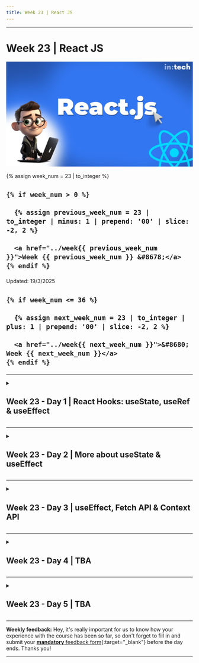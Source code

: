 ```yaml
---
title: Week 23 | React JS
---
```


<hr class="mb-0">

<h1 id="{{ Week 23-React JS | slugify }}">
  <span class="week-prefix">Week 23 |</span> React JS
</h1>

<img src="assets/React.js.jpg" />

<div class="week-controls">

  {% assign week_num = 23 | to_integer %}

  <h2 class="week-controls__previous_week">

    {% if week_num > 0 %}

      {% assign previous_week_num = 23 | to_integer | minus: 1 | prepend: '00' | slice: -2, 2 %}

      <a href="../week{{ previous_week_num }}">Week {{ previous_week_num }} &#8678;</a>
    {% endif %}

  </h2>

  <span>Updated: 19/3/2025</span>

  <h2 class="week-controls__next_week">

    {% if week_num <= 36 %}

      {% assign next_week_num = 23 | to_integer | plus: 1 | prepend: '00' | slice: -2, 2 %}

      <a href="../week{{ next_week_num }}">&#8680; Week {{ next_week_num }}</a>
    {% endif %}

  </h2>

</div>

---

<!-- Week 23 - Day 1 | React Hooks: useState, useRef & useEffect -->
<details markdown="1">
  <summary>
    <h2>
      <span class="summary-day">Week 23 - Day 1</span> | React Hooks: useState, useRef & useEffect</h2>
  </summary>

### Schedule

  - **Watch the lectures**
  - **Study the suggested material**
  - **Practice on the topics and share your questions**

### Study Plan

  Your instructor will share the video lectures with you. Here are the topics covered:

  - **Part 1:** useState Hook
  - **Part 2:** useRef & useEffect Hooks

  You can find the lecture code [here](https://github.com/in-tech-gration/WDX-180/tree/main/curriculum/week23/assets/day01/code){:target="_blank"}

  Remember, the code is a React app created using [vite](https://vite.dev/guide/#scaffolding-your-first-vite-project){:target="_blank"}.

  **Tips:**  
    - Temporarily disable ESLint: just at a comment at the top of the file: `/* eslint-disable */`  

  **References & Resources:**

  - **Hooks**  
    - [**React Hooks Lifecycle**](https://wavez.github.io/react-hooks-lifecycle/){:target="_blank"}  
      - [**Another view of the Component lifecycle**](https://github.com/in-tech-gration/WDX-180/blob/main/curriculum/week23/assets/day01/diagrams/ReactHooksLifecycle.png){:target="_blank"}  
    - **A family of built-in functions in React that:**  
      - **are prefixed with “use”: useState, useRef, useEffect**  
      - **should ONLY be used inside Component functions**  
      - **should NOT be conditionally executed**  
  - **JavaScript:**  
    - **Highly recommended: [https://github.com/getify/You-Dont-Know-JS/blob/1st-ed/README.md](https://github.com/getify/You-Dont-Know-JS/blob/1st-ed/README.md){:target="_blank"}**  
      - I don’t believe *“Async and Performance”* and *“ES6 and Beyond”* are relevant today as they are a bit outdated these days, so you can skip them.  
      - You can read the 2nd edition of “[Scopes & Closures](https://github.com/getify/You-Dont-Know-JS/blob/2nd-ed/scope-closures/README.md){:target="_blank"}” since it’s ready and wait for the 2nd edition of *“Sync & Async”* and *“ES.Next & Beyond”*  
    - In order to master JS you should definitely master the following concepts:  
      - `this`  
      - anything asynchronous  
      - The object prototype  
    - Check out: [https://learn.js.org/](https://learn.js.org/){:target="_blank"}  
      - Feel free to comment and open a PR or suggest:  
        - [https://github.com/in-tech-gration/LearnJavascript](https://github.com/in-tech-gration/LearnJavascript){:target="_blank"}  
  - [**ReacTree**](https://marketplace.visualstudio.com/items?itemName=ReacTreeDev.reactree){:target="_blank"}  
  - [**Error Lens VSCode Extension**](https://marketplace.visualstudio.com/items?itemName=usernamehw.errorlens){:target="_blank"}  
  - React Rule: useState creates a unique state value for each Component instance  
  - React Rule: Try to avoid mixing native DOM API and React  
    - We reach out to the Refs when there’s no other way of doing something with the DOM.  
    - We use useRef to make use of a vanilla JS library that needs direct access to the DOM (e.g. D3, Google Maps, etc.)  
  - State  
    - If you need a value that depends or is “derived” from a state variable, you probably don’t need another state variable for that. Just try with a simple local variable.

<!-- Summary -->

### Exercises

  - **Try to turn the App.jsx into a shopping cart**  
    - Idea: update shopping cart with number of items added   
    - Idea: Update the total price of the shopping cart  
  - **Study: [useEffect](https://react.dev/reference/react/useEffect){:target="_blank"}**  
  - **Study:** Render & Commit: [https://react.dev/learn/render-and-commit](https://react.dev/learn/render-and-commit){:target="_blank"}
  - **Ideas:** refactor TrafficLight app using `useRef` and `useEffect`

  **IMPORTANT:** Make sure to complete all the tasks found in the **daily Progress Sheet** and update the sheet accordingly. Once you've updated the sheet, don't forget to `commit` and `push`. The progress draft sheet for this day is: **/user/week23/progress/progress.draft.w23.d01.csv**

  You should **NEVER** update the `draft` sheets directly, but rather work on a copy of them according to the instructions [found here](../week01/resources/PROGRESS-WORKFLOW.md).


<!-- Extra Resources -->

<!-- Sources and Attributions -->
  
</details>

<hr class="mt-1">

<!-- Week 23 - Day 2 | More about useState & useEffect -->
<details markdown="1">
  <summary>
    <h2>
      <span class="summary-day">Week 23 - Day 2</span> | More about useState & useEffect</h2>
  </summary>

### Schedule

  - **Study the suggested material**
  - **Practice on the topics and share your questions**

### Study Plan

  In the last lecture, you were introduced to the `useState`, `useRef` and `useEffect` hooks.

  Today, we recommend that you study the following material to understand more about
  how these hooks work and how to avoid common beginner mistakes as well as taking
  a peek behind the algorithm that checks whether the `state` has changed in order 
  to re-render a Component.

  Grab a hot cup of coffee ☕️ (or tea), remove all distractions, and dive into the following
  resources:

  - [Preserving and Resetting State](https://react.dev/learn/preserving-and-resetting-state){:target="_blank"}   
  - [All useEffect Mistakes Every Junior React Developer Makes](https://www.youtube.com/watch?v=QQYeipc_cik){:target="_blank"}   
  - [Demystifying Object.is and prevState in React useState](https://www.valentinog.com/blog/react-object-is/){:target="_blank"}

  Enjoy and don't forget to share your questions and comments.

<!-- Summary -->

<!-- Exercises -->

<!-- Extra Resources -->

<!-- Sources and Attributions -->
  
</details>

<hr class="mt-1">

<!-- Week 23 - Day 3 | useEffect, Fetch API & Context API -->
<details markdown="1">
  <summary>
    <h2>
      <span class="summary-day">Week 23 - Day 3</span> | useEffect, Fetch API & Context API</h2>
  </summary>

### Schedule

  - **Watch the lectures**
  - **Study the suggested material**
  - **Practice on the topics and share your questions**

### Study Plan

  Your instructor will share the video lectures with you. Here are the topics covered:

  - **Part 1:** useEffect & Fetch API
  - **Part 2:** Context API

  You can find the lecture code [here](https://github.com/in-tech-gration/WDX-180/tree/main/curriculum/week23/assets/day03/code){:target="_blank"}

  **Lecture Notes:**

  - `Context API` can wrap any kind of JSX content, …but, can **only be used** by Components (via the `useContext` hook).  

  - **Tips**  
    - Try to limit the scope of your Context Provider to avoid unnecessary re-renders.

  - **Questions**  
    - _Why instead of using useRef to hold the value of a variable during re-renders, not declaring a variable outside of the Component?_  
      - The best thing you can do is try things out!  
      - Make sure to try the experiment with multiple instances of the same Component: `<Button /><Button />...`  
    - _Why instead of Global state, e.g. useContext or Redux not use localStorage?_  
      - Same as above: try it! You'll learn a lot from this experiments.

  **References & Resources:**

  - [**REST Countries JSON API**](https://restcountries.com/v3.1/name/japan){:target="_blank"}  
  - **Fetching Libraries**  
    - [**https://swr.vercel.app/**](https://swr.vercel.app/){:target="_blank"}  
    - [**https://tanstack.com/query/latest**](https://tanstack.com/query/latest){:target="_blank"}  
    - [**RTK Query**](https://redux-toolkit.js.org/rtk-query/overview){:target="_blank"}  
  - **State Rule: NEVER update the state value directly.**  
    - **Use the state setter and ALWAYS return a NEW value**  
      - **DON’T: prevState.push(42)**   
      - **DO: [...prevState, 42] or prevState.concat(42)**  
  - [**React DevTools Extension**](https://chromewebstore.google.com/detail/react-developer-tools/fmkadmapgofadopljbjfkapdkoienihi){:target="_blank"}  
  - [**CodeGrepper Extension for the Browser**](https://www.grepper.com/){:target="_blank"}  
  - [**FakeStore API**](https://fakestoreapi.com/docs){:target="_blank"}  
  - [**JSON Formatter Extension**](https://chromewebstore.google.com/detail/json-formatter/bcjindcccaagfpapjjmafapmmgkkhgoa){:target="_blank"}  
  - **Get GitHub profile through JSON API:**  
    - [**https://api.github.com/users/**](https://api.github.com/users/){:target="_blank"}**`<GitHub Username>`**  
  - **useEffect callback rules:**  
    - **These useEffect callbacks are sensitive to their own Component’s re-renders (DOM Update means the Component that contains the useEffect)**  
    - `useEffect( function runsAfterEveryDOMUpdate(){} )`  
    - `useEffect( function runsOnceAfterFirstDOMUpdate(){},[] )`  
    - `useEffect( function runsAfterInitialDOMUpdateAndWhenDependenciesChange(){},[stateA, propCounterB, stateB] )`

<!-- Summary -->

### Exercises

  - Clean up the demo `App.jsx` files and split your Components and Context into different files.  
  - Add the functionality to remove a product as well  
  - **Advanced**: try to update a product

  **IMPORTANT:** Make sure to complete all the tasks found in the **daily Progress Sheet** and update the sheet accordingly. Once you've updated the sheet, don't forget to `commit` and `push`. The progress draft sheet for this day is: **/user/week23/progress/progress.draft.w23.d03.csv**

  You should **NEVER** update the `draft` sheets directly, but rather work on a copy of them according to the instructions [found here](../week01/resources/PROGRESS-WORKFLOW.md).


<!-- Extra Resources -->

<!-- Sources and Attributions -->
  
</details>

<hr class="mt-1">

<!-- Week 23 - Day 4 | TBA -->
<details markdown="1">
  <summary>
    <h2>
      <span class="summary-day">Week 23 - Day 4</span> | TBA</h2>
  </summary>

### Schedule

  - **Study the suggested material**
  - **Practice on the topics and share your questions**

<!-- Study Plan -->

<!-- Summary -->

<!-- Exercises -->

<!-- Extra Resources -->

<!-- Sources and Attributions -->
  
</details>

<hr class="mt-1">

<!-- Week 23 - Day 5 | TBA -->
<details markdown="1">
  <summary>
    <h2>
      <span class="summary-day">Week 23 - Day 5</span> | TBA</h2>
  </summary>

### Schedule

  - **Watch the lectures**
  - **Study the suggested material**
  - **Practice on the topics and share your questions**

### Study Plan

  Your instructor will share the video lectures with you. Here are the topics covered:

  - **Part 1:** 
  - **Part 2:**

  You can find the lecture code [here](){:target="_blank"}

  **Lecture Notes & Questions:**

  **References & Resources:**

<!-- Summary -->

<!-- Exercises -->

### Extra Resources

  ---



  _Photo by []()_


<!-- Sources and Attributions -->
  
</details>


<hr class="mt-1">

**Weekly feedback:** Hey, it's really important for us to know how your experience with the course has been so far, so don't forget to fill in and submit your [**mandatory** feedback form](https://forms.gle/S6Zg3bbS2uuwsSZF9){:target="_blank"} before the day ends. Thanks you!



---

<!-- COMMENTS: -->
<script src="https://utteranc.es/client.js"
  repo="in-tech-gration/WDX-180"
  issue-term="pathname"
  theme="github-dark"
  crossorigin="anonymous"
  async>
</script>